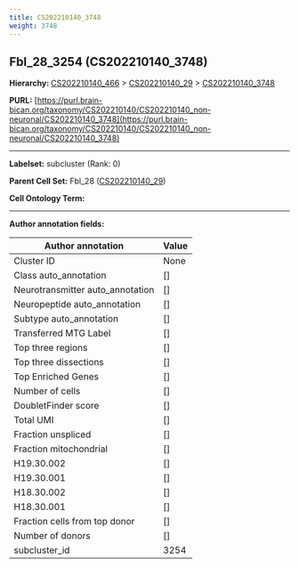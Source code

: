 ```yaml
---
title: CS202210140_3748
weight: 3748
---
```

## Fbl_28_3254 (CS202210140_3748)
<b>Hierarchy: </b>
[CS202210140_466](../CS202210140_466) >
[CS202210140_29](../CS202210140_29) >
[CS202210140_3748](../CS202210140_3748)

**PURL:** [https://purl.brain-bican.org/taxonomy/CS202210140/CS202210140_non-neuronal/CS202210140_3748](https://purl.brain-bican.org/taxonomy/CS202210140/CS202210140_non-neuronal/CS202210140_3748)

---


**Labelset:** subcluster (Rank: 0)

**Parent Cell Set:** Fbl_28 ([CS202210140_29](../CS202210140_29))



**Cell Ontology Term:** 

[MARKER GENES.]: #


---

[TRANSFERRED ANNOTATIONS.]: #


[AUTHOR ANNOTATION FIELDS.]: #


**Author annotation fields:**

| Author annotation | Value |
|-------------------|-------|
|Cluster ID|None|
|Class auto_annotation|[]|
|Neurotransmitter auto_annotation|[]|
|Neuropeptide auto_annotation|[]|
|Subtype auto_annotation|[]|
|Transferred MTG Label|[]|
|Top three regions|[]|
|Top three dissections|[]|
|Top Enriched Genes|[]|
|Number of cells|[]|
|DoubletFinder score|[]|
|Total UMI|[]|
|Fraction unspliced|[]|
|Fraction mitochondrial|[]|
|H19.30.002|[]|
|H19.30.001|[]|
|H18.30.002|[]|
|H18.30.001|[]|
|Fraction cells from top donor|[]|
|Number of donors|[]|
|subcluster_id|3254|

